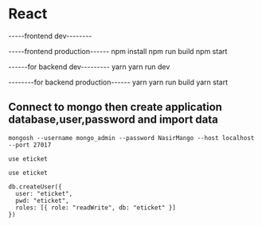 # React

-----frontend dev--------


-----frontend production------
npm install
npm run build
npm start

------for backend dev---------
yarn 
yarn run dev

--------for backend production------
yarn
yarn run build
yarn start


## Connect to mongo then create application database,user,password and import data

`mongosh --username mongo_admin --password NasirMango --host localhost --port 27017`

`use eticket`

```
use eticket

db.createUser({
  user: "eticket",
  pwd: "eticket",
  roles: [{ role: "readWrite", db: "eticket" }]
})
```